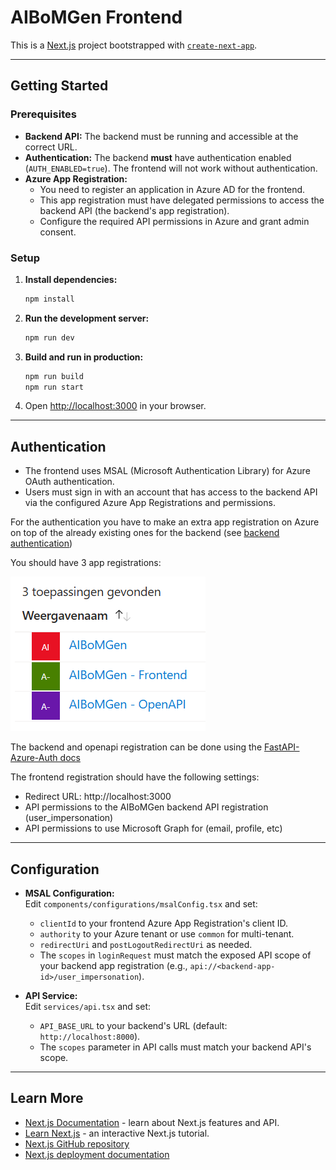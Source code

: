 # AIBoMGen Frontend

This is a [Next.js](https://nextjs.org) project bootstrapped with [`create-next-app`](https://nextjs.org/docs/app/api-reference/cli/create-next-app).

---

## Getting Started

### Prerequisites

- **Backend API:** The backend must be running and accessible at the correct URL.
- **Authentication:** The backend **must** have authentication enabled (`AUTH_ENABLED=true`). The frontend will not work without authentication.
- **Azure App Registration:**  
  - You need to register an application in Azure AD for the frontend.
  - This app registration must have delegated permissions to access the backend API (the backend's app registration).
  - Configure the required API permissions in Azure and grant admin consent.

### Setup

1. **Install dependencies:**
   ```bash
   npm install
   ```

2. **Run the development server:**
   ```bash
   npm run dev
   ```

3. **Build and run in production:**
   ```bash
   npm run build
   npm run start
   ```

4. Open [http://localhost:3000](http://localhost:3000) in your browser.

---

## Authentication

- The frontend uses MSAL (Microsoft Authentication Library) for Azure OAuth authentication.
- Users must sign in with an account that has access to the backend API via the configured Azure App Registrations and permissions.

For the authentication you have to make an extra app registration on Azure on top of the already existing ones for the backend (see [backend authentication](../aibomgen-platform/README.md#oauth-setup))

You should have 3 app registrations: 

![image](../docs/app_registrations.png)

The backend and openapi registration can be done using the [FastAPI-Azure-Auth docs](https://intility.github.io/fastapi-azure-auth/b2c/azure_setup)

The frontend registration should have the following settings:
- Redirect URL: http://localhost:3000
- API permissions to the AIBoMGen backend API registration (user_impersonation)
- API permissions to use Microsoft Graph for (email, profile, etc)

---

## Configuration

- **MSAL Configuration:**  
  Edit `components/configurations/msalConfig.tsx` and set:
  - `clientId` to your frontend Azure App Registration's client ID.
  - `authority` to your Azure tenant or use `common` for multi-tenant.
  - `redirectUri` and `postLogoutRedirectUri` as needed.
  - The `scopes` in `loginRequest` must match the exposed API scope of your backend app registration (e.g., `api://<backend-app-id>/user_impersonation`).

- **API Service:**  
  Edit `services/api.tsx` and set:
  - `API_BASE_URL` to your backend's URL (default: `http://localhost:8000`).
  - The `scopes` parameter in API calls must match your backend API's scope.

---

## Learn More

- [Next.js Documentation](https://nextjs.org/docs) - learn about Next.js features and API.
- [Learn Next.js](https://nextjs.org/learn) - an interactive Next.js tutorial.
- [Next.js GitHub repository](https://github.com/vercel/next.js)
- [Next.js deployment documentation](https://nextjs.org/docs/app/building-your-application/deploying)
